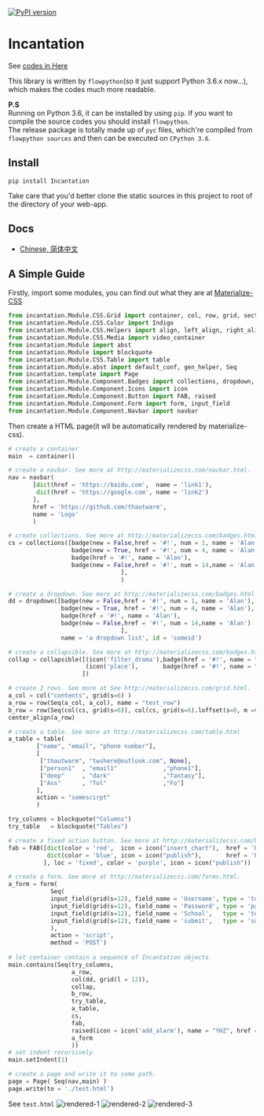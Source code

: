 [![PyPI version](https://img.shields.io/pypi/v/Incantation.svg)](https://pypi.python.org/pypi/Incantation)

# Incantation 

See [codes in Here](https://github.com/thautwarm/Incantation/tree/master/incantation)

This library is written by `flowpython`(so it just support Python 3.6.x now...), which makes the codes much more readable.

**P.S**   
Running on Python 3.6, it can be installed by using `pip`. If you want to compile the source codes you should install `flowpython`.  
The release package is totally made up of `pyc` files, which're compiled from `flowpython sources` and then can be executed on `CPython 3.6`.  

## Install

```
pip install Incantation
```

Take care that you'd better clone the static sources in this project to root of the directory of your web-app.



## Docs
- [Chinese, 简体中文](https://github.com/thautwarm/Incantation/blob/master/docs/Chinese/Index.md)

## A Simple Guide

Firstly, import some modules, you can find out what they are at [Materialize-CSS](http://materializecss.com/)

```python
from incantation.Module.CSS.Grid import container, col, row, grid, section
from incantation.Module.CSS.Color import Indigo 
from incantation.Module.CSS.Helpers import align, left_align, right_align, center_align
from incantation.Module.CSS.Media import video_container
from incantation.Module import abst
from incantation.Module import blockquote
from incantation.Module.CSS.Table import table
from incantation.Module.abst import default_conf, gen_helper, Seq
from incantation.template import Page
from incantation.Module.Component.Badges import collections, dropdown, badge, collapsible
from incantation.Module.Component.Icons import icon
from incantation.Module.Component.Button import FAB, raised
from incantation.Module.Component.Form import form, input_field
from incantation.Module.Component.Navbar import navbar

```

Then create a HTML page(it wll be automatically rendered by materialize-css).

```python
# create a container
main  = container()

# create a navbar. See more at http://materializecss.com/navbar.html.
nav = navbar(
       [dict(href = 'https://baidu.com',  name = 'link1'),
        dict(href = 'https://google.com', name = 'link2')
       ],
       href = 'https://github.com/thautwarm', 
       name = 'Logo'
       )

# create collections. See more at http://materializecss.com/badges.html.
cs = collections([badge(new = False,href = '#!', num = 1, name = 'Alan'),
                  badge(new = True, href = '#!', num = 4, name = 'Alan'),
                  badge(href = '#!', name = 'Alan'),
                  badge(new = False,href = '#!', num = 14,name = 'Alan')
                                ],
                                )

# create a dropdown. See more at http://materializecss.com/badges.html.
dd = dropdown([badge(new = False,href = '#!', num = 1, name = 'Alan'),
               badge(new = True, href = '#!', num = 4, name = 'Alan'),
               badge(href = '#!', name = 'Alan'),
               badge(new = False,href = '#!', num = 14,name = 'Alan')
                                ],
               name = 'a dropdown list', id = 'someid')

# create a collapsible. See more at http://materializecss.com/badges.html.
collap = collapsible([(icon('filter_drama'),badge(href = '#!', name = "First") , "<p>Lorem ipsum dolor sit amet.</p>"),
                      (icon('place'),       badge(href = '#!', name = "Second"), "place")
                     ])

# create 2 rows. See more at See http://materializecss.com/grid.html.
a_col = col("contents", grid(s=6) )
a_row = row(Seq(a_col, a_col), name = "test_row")
b_row = row(Seq(col(cs, grid(s=6)), col(cs, grid(s=6).loffset(s=0, m =6, l=8))))
center_align(a_row)

# create a table. See more at http://materializecss.com/table.html
a_table = table(
        ["name", "email", "phone number"],
        [
         ["thautwarm", "twshere@outlook.com", None],
         ["person1"  , "email1"             ,"phone1"], 
         ["deep"     , "dark"               ,"fantasy"],
         ["Ass"      , "Tol"                ,"Fo"]
        ],
        action = "somescirpt"
        ) 

try_columns = blockquote("Columns")
try_table   = blockquote("Tables") 

# create a fixed action button. See more at http://materializecss.com/buttons.html.
fab = FAB([dict(color = 'red',  icon = icon("insert_chart"),  href = 'https://www.baidu.com'),
           dict(color = 'blue', icon = icon("publish"),       href = 'https://www.google.com'),
          ], loc = 'fixed', color = 'purple', icon = icon("publish"))

# create a form. See more at http://materializecss.com/forms.html.
a_form = form(
            Seq(
            input_field(grid(s=12), field_name = 'Username', type = 'text',     icon = icon('mode_edit'), id = 'for-username'),
            input_field(grid(s=12), field_name = 'Password', type = 'password', icon = icon('brightness_auto'),   id = 'for-password'),
            input_field(grid(s=12), field_name = 'School',   type = 'text',     icon = icon('brightness_3'),   id = 'for-school'),
            input_field(grid(s=12), field_name = 'submit',   type = 'submit',   icon = icon('publish'),   id = 'for-submit')->> right_align,
            ),
            action = 'script',
            method = 'POST')
            
# let container contain a sequence of Incantation objects.
main.contains(Seq(try_columns, 
                  a_row, 
                  col(dd, grid(l = 12)),
                  collap, 
                  b_row, 
                  try_table, 
                  a_table, 
                  cs, 
                  fab, 
                  raised(icon = icon('add_alarm'), name = "YHZ", href = 'https://www.baidu.com'),
                  a_form
                  ))
# set indent recursively
main.setIndent(1)

# create a page and write it to some path.
page = Page( Seq(nav,main) )
page.write(to = './test.html')

```

See `test.html`
![rendered-1](https://github.com/thautwarm/Incantation/raw/master/test/test-p1.png)
![rendered-2](https://github.com/thautwarm/Incantation/raw/master/test/test-p2.png)
![rendered-3](https://github.com/thautwarm/Incantation/raw/master/test/test-p3.png)